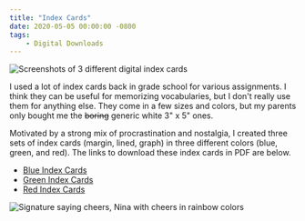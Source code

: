 ```yaml
---
title: "Index Cards"
date: 2020-05-05 00:00:00 -0800
tags:
    - Digital Downloads
---
```


![Screenshots of 3 different digital index cards](https://i.imgur.com/OTQ892j.png)

I used a lot of index cards back in grade school for various assignments. I think they can be useful for memorizing vocabularies, but I don't really use them for anything else. They come in a few sizes and colors, but my parents only bought me the ~~boring~~ generic white 3" x 5" ones.

Motivated by a strong mix of procrastination and nostalgia, I created three sets of index cards (margin, lined, graph) in three different colors (blue, green, and red). The links to download these index cards in PDF are below.

- [Blue Index Cards](/static/downloads/blue-index-cards.pdf)
- [Green Index Cards](/static/downloads/green-index-cards.pdf)
- [Red Index Cards](/static/downloads/red-index-cards.pdf)

![Signature saying cheers, Nina with cheers in rainbow colors](https://i.imgur.com/6gQF5Ld.png)
